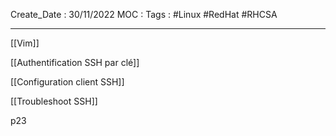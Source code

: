Create_Date : 30/11/2022
MOC : 
Tags : #Linux #RedHat #RHCSA

----------------------------------

[[Vim]]

[[Authentification SSH par clé]]

[[Configuration client SSH]]

[[Troubleshoot SSH]]


p23